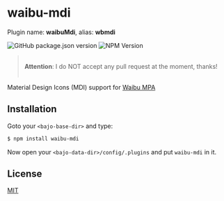# waibu-mdi

Plugin name: **waibuMdi**, alias: **wbmdi**

![GitHub package.json version](https://img.shields.io/github/package-json/v/ardhi/waibu-mdi) ![NPM Version](https://img.shields.io/npm/v/waibu-mdi)

> <br />**Attention**: I do NOT accept any pull request at the moment, thanks!<br /><br />

Material Design Icons (MDI) support for [Waibu MPA](https://github.com/ardhi/waibu-mpa)

## Installation

Goto your ```<bajo-base-dir>``` and type:

```bash
$ npm install waibu-mdi
```

Now open your ```<bajo-data-dir>/config/.plugins``` and put ```waibu-mdi``` in it.

## License

[MIT](LICENSE)